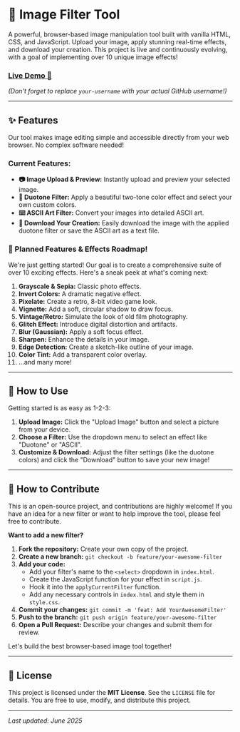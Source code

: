 # 📸 Image Filter Tool

A powerful, browser-based image manipulation tool built with vanilla HTML, CSS, and JavaScript. Upload your image, apply stunning real-time effects, and download your creation. This project is live and continuously evolving, with a goal of implementing over 10 unique image effects!

### [Live Demo 🚀](https://your-username.github.io/image-filter-tool/application/)

*(Don't forget to replace `your-username` with your actual GitHub username!)*

---

## ✨ Features

Our tool makes image editing simple and accessible directly from your web browser. No complex software needed!

### Current Features:
* **📷 Image Upload & Preview:** Instantly upload and preview your selected image.
* **🎨 Duotone Filter:** Apply a beautiful two-tone color effect and select your own custom colors.
* **⌨️ ASCII Art Filter:** Convert your images into detailed ASCII art.
* **💾 Download Your Creation:** Easily download the image with the applied duotone filter or save the ASCII art as a text file.

### 🌟 Planned Features & Effects Roadmap!

We're just getting started! Our goal is to create a comprehensive suite of over 10 exciting effects. Here's a sneak peek at what's coming next:

1.  **Grayscale & Sepia:** Classic photo effects.
2.  **Invert Colors:** A dramatic negative effect.
3.  **Pixelate:** Create a retro, 8-bit video game look.
4.  **Vignette:** Add a soft, circular shadow to draw focus.
5.  **Vintage/Retro:** Simulate the look of old film photography.
6.  **Glitch Effect:** Introduce digital distortion and artifacts.
7.  **Blur (Gaussian):** Apply a soft focus effect.
8.  **Sharpen:** Enhance the details in your image.
9.  **Edge Detection:** Create a sketch-like outline of your image.
10. **Color Tint:** Add a transparent color overlay.
11. ...and many more!

---

## 🚀 How to Use

Getting started is as easy as 1-2-3:

1.  **Upload Image:** Click the "Upload Image" button and select a picture from your device.
2.  **Choose a Filter:** Use the dropdown menu to select an effect like "Duotone" or "ASCII".
3.  **Customize & Download:** Adjust the filter settings (like the duotone colors) and click the "Download" button to save your new image!

---

## 🤝 How to Contribute

This is an open-source project, and contributions are highly welcome! If you have an idea for a new filter or want to help improve the tool, please feel free to contribute.

**Want to add a new filter?**

1.  **Fork the repository:** Create your own copy of the project.
2.  **Create a new branch:** `git checkout -b feature/your-awesome-filter`
3.  **Add your code:**
    * Add your filter's name to the `<select>` dropdown in `index.html`.
    * Create the JavaScript function for your effect in `script.js`.
    * Hook it into the `applyCurrentFilter` function.
    * Add any necessary controls in `index.html` and style them in `style.css`.
4.  **Commit your changes:** `git commit -m 'feat: Add YourAwesomeFilter'`
5.  **Push to the branch:** `git push origin feature/your-awesome-filter`
6.  **Open a Pull Request:** Describe your changes and submit them for review.

Let's build the best browser-based image tool together!

---

## 📜 License

This project is licensed under the **MIT License**. See the `LICENSE` file for details. You are free to use, modify, and distribute this project.

---
_Last updated: June 2025_
